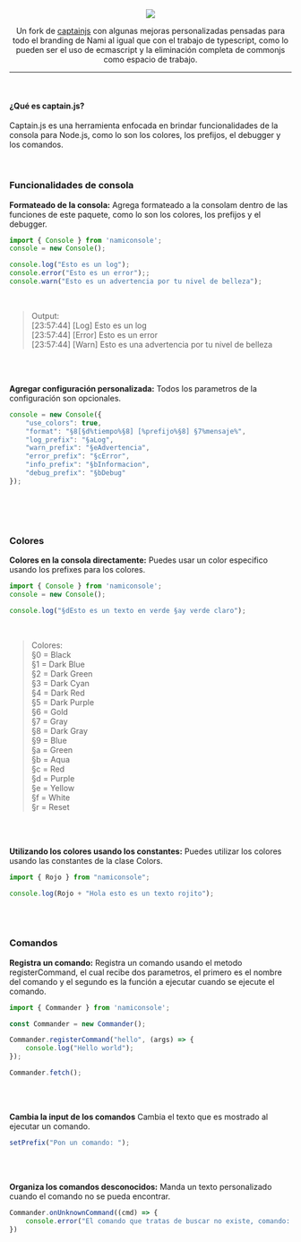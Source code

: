 
<div align="center">
<img src="https://i.imgur.com/VV8QbET.png" />

Un fork de [captainjs](https://github.com/sammwyy/captainjs) con algunas mejoras personalizadas pensadas para todo el branding de Nami al igual que con el trabajo de typescript, como lo pueden ser el uso de ecmascript y la eliminación completa de commonjs como espacio de trabajo.

</div>

---



<br>

#### ¿Qué es captain.js?
Captain.js es una herramienta enfocada en brindar funcionalidades de la consola para Node.js, como lo son los colores, los prefijos, el debugger y los comandos.


<br>

### Funcionalidades de consola
**Formateado de la consola:** Agrega formateado a la consolam dentro de las funciones de este paquete, como lo son los colores, los prefijos y el debugger.
```typescript
import { Console } from 'namiconsole';
console = new Console();

console.log("Esto es un log");
console.error("Esto es un error");;
console.warn("Esto es un advertencia por tu nivel de belleza");
```
<br>

> Output:  
[23:57:44] [Log] Esto es un log  
[23:57:44] [Error] Esto es un error  
[23:57:44] [Warn] Esto es una advertencia por tu nivel de belleza  

<br><br>

**Agregar configuración personalizada:** Todos los parametros de la configuración son opcionales.

```typescript
console = new Console({
    "use_colors": true,
    "format": "§8[§d%tiempo%§8] [%prefijo%§8] §7%mensaje%",
    "log_prefix": "§aLog",
    "warn_prefix": "§eAdvertencia",
    "error_prefix": "§cError",
    "info_prefix": "§bInformacion",
    "debug_prefix": "§bDebug"
});
```

<br><br><br>


### Colores
**Colores en la consola directamente:** Puedes usar un color especifico usando los prefixes para los colores.

```typescript
import { Console } from 'namiconsole';
console = new Console();

console.log("§dEsto es un texto en verde §ay verde claro");
```

<br>

> Colores:  
§0 = Black  
§1 = Dark Blue  
§2 = Dark Green  
§3 = Dark Cyan  
§4 = Dark Red  
§5 = Dark Purple  
§6 = Gold  
§7 = Gray  
§8 = Dark Gray  
§9 = Blue  
§a = Green  
§b = Aqua  
§c = Red  
§d = Purple  
§e = Yellow  
§f = White  
§r = Reset  

<br><br>

**Utilizando los colores usando los constantes:** Puedes utilizar los colores usando las constantes de la clase Colors.

```typescript
import { Rojo } from "namiconsole";

console.log(Rojo + "Hola esto es un texto rojito");
```

<br><br>

### Comandos
**Registra un comando:** Registra un comando usando el metodo registerCommand, el cual recibe dos parametros, el primero es el nombre del comando y el segundo es la función a ejecutar cuando se ejecute el comando.

```typescript  
import { Commander } from 'namiconsole';

const Commander = new Commander();

Commander.registerCommand("hello", (args) => {
    console.log("Hello world");
});

Commander.fetch();
```

<br><br>



**Cambia la input de los comandos**   Cambia el texto que es mostrado al ejecutar un comando.  
```typescript
setPrefix("Pon un comando: ");
```

<br><br>

**Organiza los comandos desconocidos:** Manda un texto personalizado cuando el comando no se pueda encontrar.
```javascript
Commander.onUnknownCommand((cmd) => {
    console.error("El comando que tratas de buscar no existe, comando: " + cmd);
})
```
